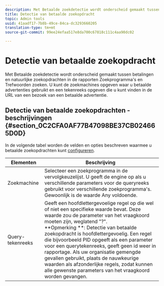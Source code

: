 ```yaml
---
description: Met Betaalde zoekdetectie wordt onderscheid gemaakt tussen betalingen en natuurlijke zoekopdrachten in de rapporten Zoekprogramma's en Trefwoorden zoeken. U kunt de zoekmachines opgeven waar u betaalde advertenties gebruikt en een tekenreeks opgeven die u kunt vinden in de URL van een bezoek van een betaalde advertentie.
title: Detectie van betaalde zoekopdracht
topic: Admin tools
uuid: 41aadf17-7b8b-49ce-84ca-dc3293660205
translation-type: tm+mt
source-git-commit: 99ee24efaa517e8da700c67818c111c4aa90dc02

---
```



# Detectie van betaalde zoekopdracht

Met Betaalde zoekdetectie wordt onderscheid gemaakt tussen betalingen en natuurlijke zoekopdrachten in de rapporten Zoekprogramma&#39;s en Trefwoorden zoeken. U kunt de zoekmachines opgeven waar u betaalde advertenties gebruikt en een tekenreeks opgeven die u kunt vinden in de URL van een bezoek van een betaalde advertentie.

## Detectie van betaalde zoekopdrachten - beschrijvingen {#section_0C2CFA0AF77B47098BE37CB024665D0D}

In de volgende tabel worden de velden en opties beschreven waarmee u betaalde zoekopdrachten kunt [configureren](/help/admin/admin/paid-search-detection/t-paid-search-detection.md).

| Elementen | Beschrijving |
|--- |--- |
| Zoekmachine | Selecteer een zoekprogramma in de vervolgkeuzelijst. U geeft de engine op als u verschillende parameters voor de queryreeks gebruikt voor verschillende zoekprogramma&#39;s. Gewoonlijk is de waarde Any voldoende. |
| Query-tekenreeks | Geeft een hoofdlettergevoelige regel op die wel of niet een specifieke waarde bevat. Deze waarde zou de parameter van het vraagkoord moeten zijn, weglatend &quot;?&quot;. <br>**Opmerking **: Detectie van betaalde zoekopdracht is hoofdlettergevoelig. Een regel die bijvoorbeeld PID opgeeft als een parameter voor een querytekenreeks, geeft geen id weer in rapportage. Als uw organisatie gemengde gevallen gebruikt, plaats de nauwkeurige waarden als afzonderlijke regels, zodat kunnen alle gewenste parameters van het vraagkoord worden gevangen.</br> |
